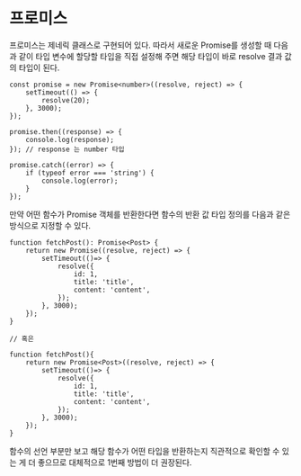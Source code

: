 # 프로미스

프로미스는 제네릭 클래스로 구현되어 있다. 따라서 새로운 Promise를 생성할 때 다음과 같이 타입 변수에 할당할 타입을 직접 설정해 주면 해당 타입이 바로 resolve 결과 값의 타입이 된다. 

```tsx
const promise = new Promise<number>((resolve, reject) => {
	setTimeout(() => {
		resolve(20);
	}, 3000);
});

promise.then((response) => {
	console.log(response);
}); // response 는 number 타입

promise.catch((error) => {
	if (typeof error === 'string') {
		console.log(error);
	}
});
```

만약 어떤 함수가 Promise 객체를 반환한다면 함수의 반환 값 타입 정의를 다음과 같은 방식으로 지정할 수 있다. 

```tsx
function fetchPost(): Promise<Post> {
	return new Promise((resolve, reject) => {
		setTimeout(()=> {
			resolve({
				id: 1,
				title: 'title',
				content: 'content',
			});
		}, 3000);
	});
}

// 혹은 

function fetchPost(){
	return new Promise<Post>((resolve, reject) => {
		setTimeout(()=> {
			resolve({
				id: 1,
				title: 'title',
				content: 'content',
			});
		}, 3000);
	});
}

```

함수의 선언 부분만 보고 해당 함수가 어떤 타입을 반환하는지 직관적으로 확인할 수 있는 게 더 좋으므로 대체적으로 1번째 방법이 더 권장된다.